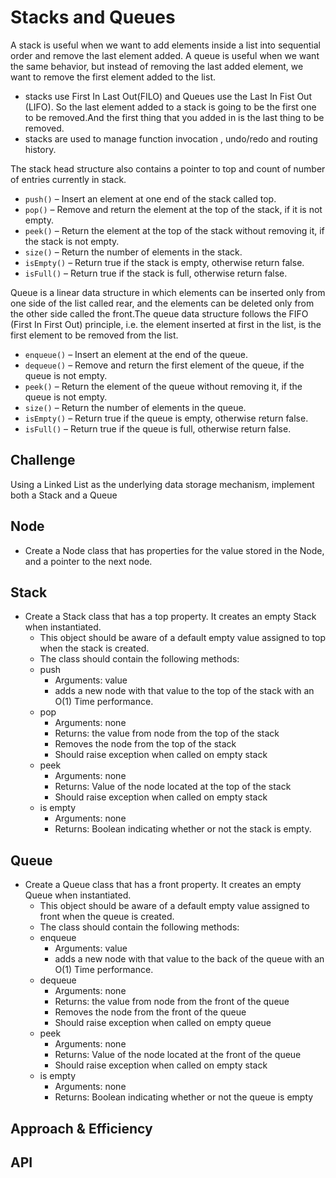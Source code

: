 # Stacks and Queues

A stack is useful when we want to add elements inside a list into sequential order and remove the last element added. A queue is useful when we want the same behavior, but instead of removing the last added element, we want to remove the first element added to the list.

- stacks use First In Last Out(FILO) and Queues use the Last In Fist Out (LIFO). So the last element added to a stack is going to be the first one to be removed.And the first thing that you added in is the last thing to be removed.
- stacks are used to manage function invocation , undo/redo and routing history.

The stack head structure also contains a pointer to top and count of number of entries currently in stack.

- `push()` – Insert an element at one end of the stack called top.
- `pop()` – Remove and return the element at the top of the stack, if it is not empty.
- `peek()` – Return the element at the top of the stack without removing it, if the stack is not empty.
- `size()` – Return the number of elements in the stack.
- `isEmpty()` – Return true if the stack is empty, otherwise return false.
- `isFull()` – Return true if the stack is full, otherwise return false.

Queue is a linear data structure in which elements can be inserted only from one side of the list called rear, and the elements can be deleted only from the other side called the front.The queue data structure follows the FIFO (First In First Out) principle, i.e. the element inserted at first in the list, is the first element to be removed from the list.

- `enqueue()` – Insert an element at the end of the queue.
- `dequeue()` – Remove and return the first element of the queue, if the queue is not empty.
- `peek()` – Return the element of the queue without removing it, if the queue is not empty.
- `size()` – Return the number of elements in the queue.
- `isEmpty()` – Return true if the queue is empty, otherwise return false.
- `isFull()` – Return true if the queue is full, otherwise return false.

## Challenge

Using a Linked List as the underlying data storage mechanism, implement both a Stack and a Queue

## Node

- Create a Node class that has properties for the value stored in the Node, and a pointer to the next node.

## Stack

- Create a Stack class that has a top property. It creates an empty Stack when instantiated.
  - This object should be aware of a default empty value assigned to top when the stack is created.
  - The class should contain the following methods:
  - push
    - Arguments: value
    - adds a new node with that value to the top of the stack with an O(1) Time performance.
  - pop
    - Arguments: none
    - Returns: the value from node from the top of the stack
    - Removes the node from the top of the stack
    - Should raise exception when called on empty stack
  - peek
    - Arguments: none
    - Returns: Value of the node located at the top of the stack
    - Should raise exception when called on empty stack
  - is empty
    - Arguments: none
    - Returns: Boolean indicating whether or not the stack is empty.

## Queue

- Create a Queue class that has a front property. It creates an empty Queue when instantiated.
  - This object should be aware of a default empty value assigned to front when the queue is created.
  - The class should contain the following methods:
  - enqueue
    - Arguments: value
    - adds a new node with that value to the back of the queue with an O(1) Time performance.
  - dequeue
    - Arguments: none
    - Returns: the value from node from the front of the queue
    - Removes the node from the front of the queue
    - Should raise exception when called on empty queue
  - peek
    - Arguments: none
    - Returns: Value of the node located at the front of the queue
    - Should raise exception when called on empty stack
  - is empty
    - Arguments: none
    - Returns: Boolean indicating whether or not the queue is empty

## Approach & Efficiency
<!-- What approach did you take? Why? What is the Big O space/time for this approach? -->

## API
<!-- Description of each method publicly available to your Stack and Queue-->
